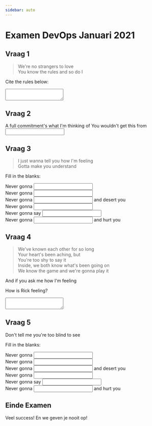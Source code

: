 ```yaml
---
sidebar: auto
---
```


# Examen DevOps Januari 2021

## Vraag 1

> We're no strangers to love  
> You know the rules and so do I

Cite the rules below:

<textarea></textarea>

## Vraag 2

A full commitment's what I'm thinking of
You wouldn't get this from <input type="text" />

## Vraag 3

> I just wanna tell you how I'm feeling  
> Gotta make you understand

Fill in the blanks:

Never gonna <input type="text" />  
Never gonna <input type="text" />  
Never gonna <input type="text" /> and desert you  
Never gonna <input type="text" />  
Never gonna say <input type="text" />  
Never gonna <input type="text" /> and hurt you

## Vraag 4

> We've known each other for so long  
> Your heart's been aching, but  
> You're too shy to say it  
> Inside, we both know what's been going on  
> We know the game and we're gonna play it

And if you ask me how I'm feeling

How is Rick feeling?

<textarea></textarea>

## Vraag 5

Don't tell me you're too blind to see

Fill in the blanks:

Never gonna <input type="text" />  
Never gonna <input type="text" />  
Never gonna <input type="text" /> and desert you  
Never gonna <input type="text" />  
Never gonna say <input type="text" />  
Never gonna <input type="text" /> and hurt you

## Einde Examen

Veel success! En we geven je nooit op!
